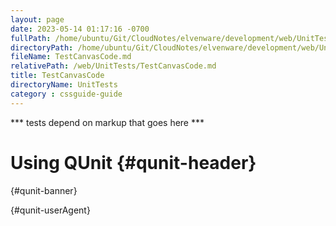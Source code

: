 ```yaml
---
layout: page
date: 2023-05-14 01:17:16 -0700
fullPath: /home/ubuntu/Git/CloudNotes/elvenware/development/web/UnitTests/TestCanvasCode.md
directoryPath: /home/ubuntu/Git/CloudNotes/elvenware/development/web/UnitTests
fileName: TestCanvasCode.md
relativePath: /web/UnitTests/TestCanvasCode.md
title: TestCanvasCode
directoryName: UnitTests
category : cssguide-guide
---
```


\*\*\* tests depend on markup that goes here \*\*\*

Using QUnit {#qunit-header}
===========

 {#qunit-banner}

 {#qunit-userAgent}


